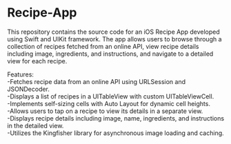 # Recipe-App
This repository contains the source code for an iOS Recipe App developed using Swift and UIKit framework. The app allows users to browse through a collection of recipes fetched from an online API, view recipe details including image, ingredients, and instructions, and navigate to a detailed view for each recipe.<br>

Features:<br>
-Fetches recipe data from an online API using URLSession and JSONDecoder.<br>
-Displays a list of recipes in a UITableView with custom UITableViewCell.<br>
-Implements self-sizing cells with Auto Layout for dynamic cell heights.<br>
-Allows users to tap on a recipe to view its details in a separate view.<br>
-Displays recipe details including image, name, ingredients, and instructions in the detailed view.<br>
-Utilizes the Kingfisher library for asynchronous image loading and caching.<br>

